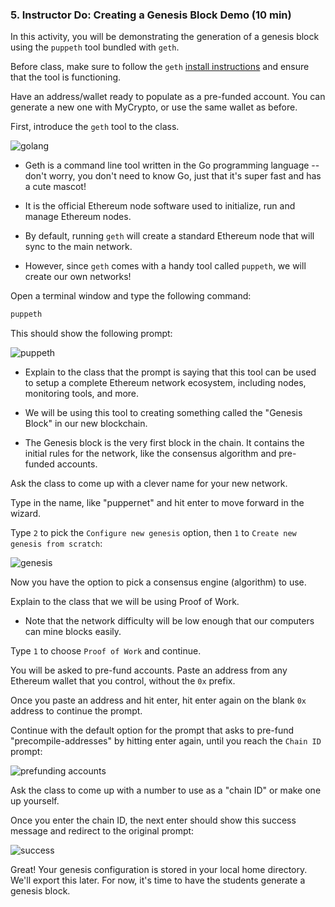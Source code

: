 ### 5. Instructor Do: Creating a Genesis Block Demo (10 min)

In this activity, you will be demonstrating the generation of a genesis block using the `puppeth` tool bundled with
`geth`.

Before class, make sure to follow the `geth` [install instructions](https://github.com/ethereum/go-ethereum/wiki/Installing-Geth)
and ensure that the tool is functioning.

Have an address/wallet ready to populate as a pre-funded account. You can generate a new one with MyCrypto, or use the same wallet as before.

First, introduce the `geth` tool to the class.

![golang](https://www.vertica.com/wp-content/uploads/2019/07/Golang-1000x565.png)

* Geth is a command line tool written in the Go programming language -- don't worry, you don't need to know Go, just that it's super fast and has a cute mascot!

* It is the official Ethereum node software used to initialize, run and manage Ethereum nodes.

* By default, running `geth` will create a standard Ethereum node that will sync to the main
  network.

* However, since `geth` comes with a handy tool called `puppeth`, we will create our own networks!

Open a terminal window and type the following command:

```bash
puppeth
```

This should show the following prompt:

![puppeth](Images/puppeth.png)

* Explain to the class that the prompt is saying that this tool can be used to setup a complete
  Ethereum network ecosystem, including nodes, monitoring tools, and more.

* We will be using this tool to creating something called the "Genesis Block" in our new blockchain.

* The Genesis block is the very first block in the chain. It contains the initial rules for the network, like the consensus algorithm and pre-funded accounts.

Ask the class to come up with a clever name for your new network.

Type in the name, like "puppernet" and hit enter to move forward in the wizard.

Type `2` to pick the `Configure new genesis` option, then `1` to `Create new genesis from scratch`:

![genesis](Images/puppeth-genesis.png)

Now you have the option to pick a consensus engine (algorithm) to use.

Explain to the class that we will be using Proof of Work.

* Note that the network difficulty will be low enough that our computers can mine blocks easily.

Type `1` to choose `Proof of Work` and continue.

You will be asked to pre-fund accounts. Paste an address from any Ethereum wallet that you control, without the `0x` prefix.

Once you paste an address and hit enter, hit enter again on the blank `0x` address to continue the prompt.

Continue with the default option for the prompt that asks to pre-fund "precompile-addresses" by hitting enter again,
until you reach the `Chain ID` prompt:

![prefunding accounts](Images/puppeth-prefund.png)

Ask the class to come up with a number to use as a "chain ID" or make one up yourself.

Once you enter the chain ID, the next enter should show this success message and redirect to the original prompt:

![success](Images/puppeth-success.png)

Great! Your genesis configuration is stored in your local home directory.
We'll export this later. For now, it's time to have the students generate a genesis block.
